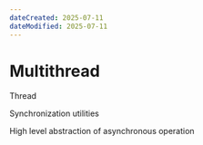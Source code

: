 ```yaml
---
dateCreated: 2025-07-11
dateModified: 2025-07-11
---
```

# Multithread

Thread

Synchronization utilities

High level abstraction of asynchronous operation
